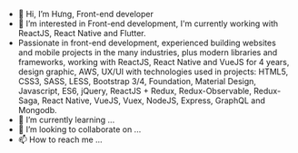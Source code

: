 - 👋 Hi, I’m Hưng, Front-end developer
- 👀 I’m interested in Front-end development, I'm currently working with ReactJS, React Native and Flutter.
- Passionate in front-end development, experienced building websites and mobile projects in the many industries, plus modern libraries and frameworks, working with ReactJS, React Native and VueJS for 4 years, design graphic, AWS, UX/UI with technologies used in projects: HTML5, CSS3, SASS, LESS, Bootstrap 3/4, Foundation, Material Design, Javascript, ES6, jQuery, ReactJS + Redux, Redux-Observable, Redux-Saga, React Native, VueJS, Vuex, NodeJS, Express, GraphQL and Mongodb.
- 🌱 I’m currently learning ...
- 💞️ I’m looking to collaborate on ...
- 📫 How to reach me ...

<!---
hungnm11/hungnm11 is a ✨ special ✨ repository because its `README.md` (this file) appears on your GitHub profile.
You can click the Preview link to take a look at your changes.
--->
